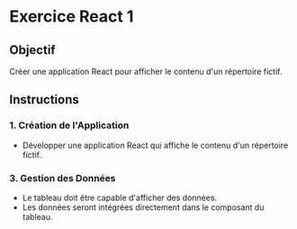# Exercice React 1

## Objectif
Créer une application React pour afficher le contenu d'un répertoire fictif.

## Instructions

### 1. Création de l'Application
- Développer une application React qui affiche le contenu d'un répertoire fictif.

### 3. Gestion des Données
- Le tableau doit être capable d'afficher des données. 
- Les données seront intégrées directement dans le composant du tableau.